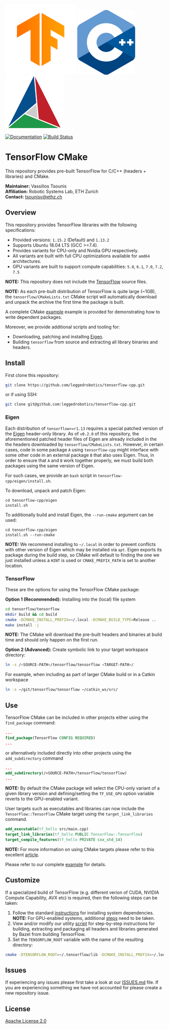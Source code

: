 ![TensorFlow](doc/figures/tensorflow-logo.png)
![C++](doc/figures/cpp-logo.png)
![CMake](doc/figures/cmake-logo.png)

[![Documentation](https://img.shields.io/badge/api-reference-blue.svg)](http://docs.leggedrobotics.com/tensorflow/)
[![Build Status](https://ci.leggedrobotics.com/buildStatus/icon?job=github_leggedrobotics/tensorflow-cpp/master)](https://ci.leggedrobotics.com/job/github_leggedrobotics/job/tensorflow-cpp/job/master/)

# TensorFlow CMake

This repository provides pre-built TensorFlow for C/C++ (headers + libraries) and CMake.

**Maintainer:** Vassilios Tsounis  
**Affiliation:** Robotic Systems Lab, ETH Zurich  
**Contact:** tsounisv@ethz.ch

## Overview

This repository provides TensorFlow libraries with the following specifications:  

  - Provided versions: `1.15.2` (Default) and `1.13.2`
  - Supports Ubuntu 18.04 LTS (GCC >=7.4).  
  - Provides variants for CPU-only and Nvidia GPU respectively.  
  - All variants are built with full CPU optimizations available for `amd64` architectures.  
  - GPU variants are built to support compute capabilities: `5.0`, `6.1`, `7.0`, `7.2`, `7.5`  

**NOTE:** This repository does not include the [TensorFlow](https://github.com/tensorflow/tensorflow) source files.

**NOTE:** As each pre-built distribution of TensorFlow is quite large (~1GB), the `tensorflow/CMakeLists.txt` CMake script will automatically download and unpack the archive the first time the package is built.

A complete CMake [example](https://github.com/leggedrobotics/tensorflow-cpp/tree/master/examples) example is provided for demonstrating how to write dependent packages.

Moreover, we provide additional scripts and tooling for:  

* Downloading, patching and installing [Eigen](http://eigen.tuxfamily.org/).
* Building `tensorflow` from source and extracting all library binaries and headers.


## Install

First clone this repository:
```bash
git clone https://github.com/leggedrobotics/tensorflow-cpp.git
```
or if using SSH:
```bash
git clone git@github.com:leggedrobotics/tensorflow-cpp.git
```

### Eigen

Each distribution of `tensorflow>=r1.13` requires a special patched version of the [Eigen](http://eigen.tuxfamily.org/) header-only library. As of `v0.2.0` of this repository, the aforementioned patched header files of Eigen are already included in the the headers downloaded by `tensorflow/CMakeLists.txt`. However, in certain cases, code in some package `A` using `tensorflow-cpp` might interface with some other code in an external package `B` that also uses Eigen.  Thus, in order to ensure that `A` and `B` work together properly, we must build both packages using the same version of Eigen. 

For such cases, we provide an `bash` script in `tensorflow-cpp/eigen/install.sh`.  

To download, unpack and patch Eigen:
```commandline
cd tensorflow-cpp/eigen
install.sh
```
To additionally build and install Eigen, the `--run-cmake` argument can be used:
```commandline
cd tensorflow-cpp/eigen
install.sh --run-cmake
```

**NOTE:** We recommend installing to `~/.local` in order to prevent conflicts with other version of Eigen which may be installed via `apt`. Eigen exports its package during the build step, so CMake will default to finding the one we just installed unless a `HINT` is used or `CMAKE_PREFIX_PATH` is set to another location.  

### TensorFlow

These are the options for using the TensorFlow CMake package:

**Option 1 (Recommended):** Installing into the (local) file system
```bash
cd tensorflow/tensorflow
mkdir build && cd build
cmake -DCMAKE_INSTALL_PREFIX=~/.local -DCMAKE_BUILD_TYPE=Release ..
make install -j
```
**NOTE:** The CMake will download the pre-built headers and binaries at build time and should only happen on the first run.

**Option 2 (Advanced):** Create symbolic link to your target workspace directory:
```bash
ln -s /<SOURCE-PATH>/tensorflow/tensorflow <TARGET-PATH>/
```

For example, when including as part of larger CMake build or in a Catkin workspace
```bash
ln -s ~/git/tensorflow/tensorflow ~/catkin_ws/src/
```

## Use

TensorFlow CMake can be included in other projects either using the `find_package` command:
```CMake
...
find_package(TensorFlow CONFIG REQUIRED)
...
```

or alternatively included directly into other projects using the `add_subdirectory` command
```CMake
...
add_subdirectory(/<SOURCE-PATH>/tensorflow/tensorflow)
...
```
**NOTE:** By default the CMake package will select the CPU-only variant of a given library version and defining/setting the `TF_USE_GPU` option variable reverts to the GPU-enabled variant.

User targets such as executables and libraries can now include the `TensorFlow::TensorFlow` CMake target using the `target_link_libraries` command.
```CMake
add_executable(tf_hello src/main.cpp)
target_link_libraries(tf_hello PUBLIC TensorFlow::TensorFlow)
target_compile_features(tf_hello PRIVATE cxx_std_14)
```
**NOTE:** For more information on using CMake targets please refer to this excellent [article](https://pabloariasal.github.io/2018/02/19/its-time-to-do-cmake-right/).

Please refer to our complete [example](https://github.com/leggedrobotics/tensorflow-cpp/tree/master/examples) for details.

## Customize

If a specialized build of TensorFlow (e.g. different verion of CUDA, NVIDIA Compute Capability, AVX etc) is required, then the following steps can be taken:  
1. Follow the standard [instructions](https://www.tensorflow.org/install/source) for installing system dependencies.  
**NOTE:** For GPU-enabled systems, additional [steps](https://www.tensorflow.org/install/gpu) need to be taken.  
2. View and/or modify our utility [script](https://github.com/leggedrobotics/tensorflow-cpp/blob/master/tensorflow/bin/build.sh) for step-by-step instructions for building, extracting and packaging all headers and libraries generated by Bazel from building TensorFlow.  
3. Set the `TENSORFLOW_ROOT` variable with the name of the resulting directory:
```bash
cmake -DTENSORFLOW_ROOT=~/.tensorflow/lib -DCMAKE_INSTALL_PREFIX=~/.local -DCMAKE_BUILD_TYPE=Release ..
```

## Issues

If experiencing any issues please first take a look at our [ISSUES.md](https://github.com/leggedrobotics/tensorflow-cpp/blob/master/ISSUES.md) file. If you are experiencing something we have not accounted for please create a new repository issue.

## License

[Apache License 2.0](LICENSE)
